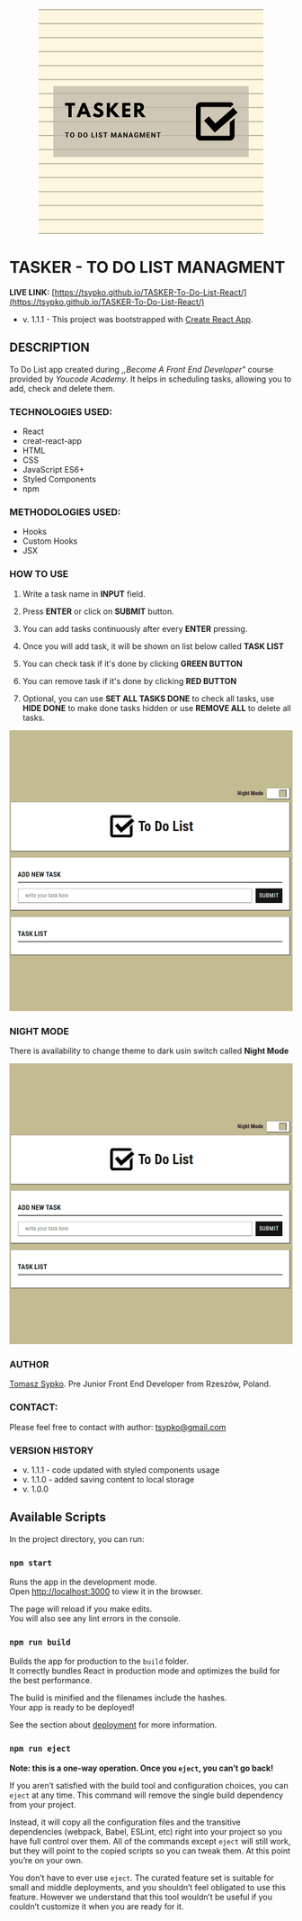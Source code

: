 
<p align="center"> <img src="https://raw.githubusercontent.com/TSypko/TASKER-To-Do-List-React/master/share-mini.png" />
</p>

# TASKER - TO DO LIST MANAGMENT
**LIVE LINK:** [https://tsypko.github.io/TASKER-To-Do-List-React/](https://tsypko.github.io/TASKER-To-Do-List-React/)

- v. 1.1.1 - This project was bootstrapped with [Create React App](https://github.com/facebook/create-react-app).

## DESCRIPTION
To Do List app created during ,*,Become A Front End Developer"* course provided by *Youcode Academy*.
It helps in scheduling tasks, allowing you to add, check and delete them.

### TECHNOLOGIES USED:

- React
- creat-react-app
- HTML
- CSS
- JavaScript ES6+
- Styled Components
- npm


### METHODOLOGIES USED:

- Hooks
- Custom Hooks
- JSX

### HOW TO USE

1. Write a task name in **INPUT** field.
2. Press **ENTER** or click on **SUBMIT** button.
3. You can add tasks continuously after every **ENTER** pressing.
4. Once you will add task, it will be shown on list below called **TASK LIST** 
5. You can check task if it's done by clicking **GREEN BUTTON**

6. You can  remove task if it's done by clicking **RED BUTTON**

7. Optional, you can use **SET ALL TASKS DONE** to check all tasks, use **HIDE DONE** to make done tasks hidden or use **REMOVE ALL** to delete all tasks.

![usage-gif](https://raw.githubusercontent.com/TSypko/TASKER-To-Do-List-React/master/toDoList__usage.gif)


### NIGHT MODE

There is availability to change theme to dark usin switch called **Night Mode**

![switch-usage-gif](https://raw.githubusercontent.com/TSypko/TASKER-To-Do-List-React/master/nightMode__usage.gif)

### AUTHOR
[Tomasz Sypko](https://tsypko.github.io/homepage/). Pre Junior Front End Developer from Rzeszów, Poland. 
### CONTACT:
Please feel free to contact with author: [tsypko@gmail.com](tsypko@gmail.com)

### VERSION HISTORY

- v. 1.1.1 - code updated with styled components usage
- v. 1.1.0 - added saving content to local storage
- v. 1.0.0

## Available Scripts

In the project directory, you can run:

### `npm start`

Runs the app in the development mode.<br />
Open [http://localhost:3000](http://localhost:3000) to view it in the browser.

The page will reload if you make edits.<br />
You will also see any lint errors in the console.

### `npm run build`

Builds the app for production to the `build` folder.<br />
It correctly bundles React in production mode and optimizes the build for the best performance.

The build is minified and the filenames include the hashes.<br />
Your app is ready to be deployed!

See the section about [deployment](https://facebook.github.io/create-react-app/docs/deployment) for more information.

### `npm run eject`

**Note: this is a one-way operation. Once you `eject`, you can’t go back!**

If you aren’t satisfied with the build tool and configuration choices, you can `eject` at any time. This command will remove the single build dependency from your project.

Instead, it will copy all the configuration files and the transitive dependencies (webpack, Babel, ESLint, etc) right into your project so you have full control over them. All of the commands except `eject` will still work, but they will point to the copied scripts so you can tweak them. At this point you’re on your own.

You don’t have to ever use `eject`. The curated feature set is suitable for small and middle deployments, and you shouldn’t feel obligated to use this feature. However we understand that this tool wouldn’t be useful if you couldn’t customize it when you are ready for it.